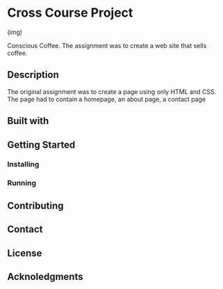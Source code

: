 # Cross Course Project

(img)

Conscious Coffee. 
The assignment was to create a web site that sells coffee.

## Description
The original assignment was to create a page using only HTML and CSS. The page had to contain a homepage, an about page, a contact page 
## Built with
## Getting Started
### Installing
### Running
## Contributing
## Contact
## License
## Acknoledgments
